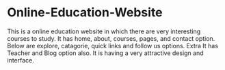 # Online-Education-Website
This is a online education website in which there are very interesting courses to study. It has home, about, courses, pages, and contact option. Below are explore, catagorie, quick links and follow us options. Extra It has Teacher and Blog option also. It is having a very attractive design and interface.
